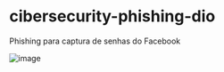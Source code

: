 # cibersecurity-phishing-dio
Phishing para captura de senhas do Facebook

![image](https://github.com/user-attachments/assets/1ab43ebd-a8f4-412a-8356-7fc1dc24dd45)
